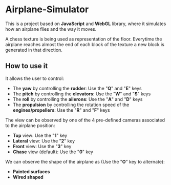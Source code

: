 # Airplane-Simulator

This is a project based on **JavaScript** and **WebGL** library, where it simulates how an airplane flies and the way it moves.

A chess texture is being used as representation of the floor. Everytime the airplane reaches almost the end of each block of the texture a new block is generated in that direction.

## How to use it

It allows the user to control:

* The **yaw** by controlling the **rudder**: Use the "**Q**" and "**E**" keys
* The **pitch** by controlling the **elevators**: Use the "**W**" and "**S**" keys
* The **roll** by controlling the **ailerons**: Use the "**A**" and "**D**" keys
* The **propulsion** by controlling the rotation speed of the **engines/propellers**: Use the "**R**" and "**F**" keys

The view can be observed by one of the 4 pre-defined cameras associated to the airplane position:

* **Top** view: Use the "**1**" key
* **Lateral** view: Use the "**2**" key
* **Front** view: Use the "**3**" key
* **Chase** view (default): Use the "**0**" key

We can observe the shape of the airplane as (Use the "**O**" key to alternate):

* **Painted surfaces**
* **Wired shaped**
